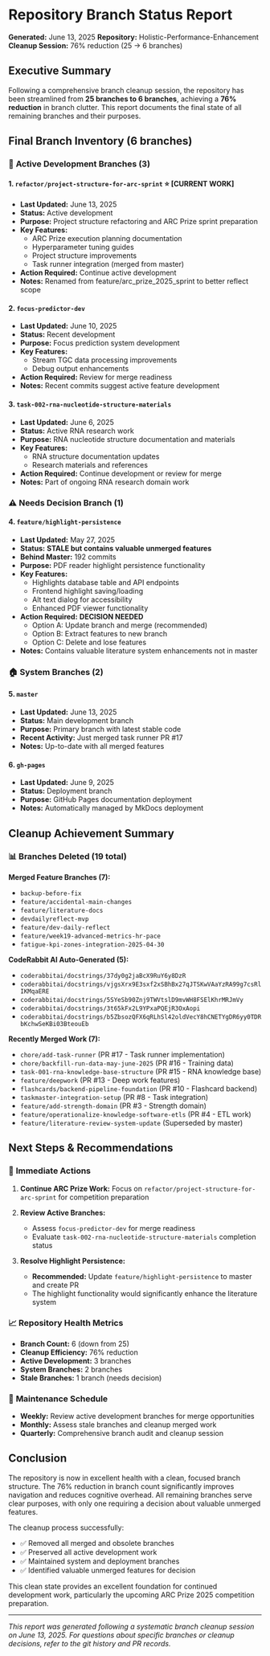 # Repository Branch Status Report

**Generated:** June 13, 2025
**Repository:** Holistic-Performance-Enhancement
**Cleanup Session:** 76% reduction (25 → 6 branches)

## Executive Summary

Following a comprehensive branch cleanup session, the repository has been streamlined from **25 branches to 6 branches**, achieving a **76% reduction** in branch clutter. This report documents the final state of all remaining branches and their purposes.

## Final Branch Inventory (6 branches)

### 🚀 **Active Development Branches (3)**

#### 1. `refactor/project-structure-for-arc-sprint` ⭐ **[CURRENT WORK]**
- **Last Updated:** June 13, 2025
- **Status:** Active development
- **Purpose:** Project structure refactoring and ARC Prize sprint preparation
- **Key Features:**
  - ARC Prize execution planning documentation
  - Hyperparameter tuning guides
  - Project structure improvements
  - Task runner integration (merged from master)
- **Action Required:** Continue active development
- **Notes:** Renamed from feature/arc_prize_2025_sprint to better reflect scope

#### 2. `focus-predictor-dev`
- **Last Updated:** June 10, 2025
- **Status:** Recent development
- **Purpose:** Focus prediction system development
- **Key Features:**
  - Stream TGC data processing improvements
  - Debug output enhancements
- **Action Required:** Review for merge readiness
- **Notes:** Recent commits suggest active feature development

#### 3. `task-002-rna-nucleotide-structure-materials`
- **Last Updated:** June 6, 2025
- **Status:** Active RNA research work
- **Purpose:** RNA nucleotide structure documentation and materials
- **Key Features:**
  - RNA structure documentation updates
  - Research materials and references
- **Action Required:** Continue development or review for merge
- **Notes:** Part of ongoing RNA research domain work

### ⚠️ **Needs Decision Branch (1)**

#### 4. `feature/highlight-persistence`
- **Last Updated:** May 27, 2025
- **Status:** **STALE but contains valuable unmerged features**
- **Behind Master:** 192 commits
- **Purpose:** PDF reader highlight persistence functionality
- **Key Features:**
  - Highlights database table and API endpoints
  - Frontend highlight saving/loading
  - Alt text dialog for accessibility
  - Enhanced PDF viewer functionality
- **Action Required:** **DECISION NEEDED**
  - Option A: Update branch and merge (recommended)
  - Option B: Extract features to new branch
  - Option C: Delete and lose features
- **Notes:** Contains valuable literature system enhancements not in master

### 🏠 **System Branches (2)**

#### 5. `master`
- **Last Updated:** June 13, 2025
- **Status:** Main development branch
- **Purpose:** Primary branch with latest stable code
- **Recent Activity:** Just merged task runner PR #17
- **Notes:** Up-to-date with all merged features

#### 6. `gh-pages`
- **Last Updated:** June 9, 2025
- **Status:** Deployment branch
- **Purpose:** GitHub Pages documentation deployment
- **Notes:** Automatically managed by MkDocs deployment

## Cleanup Achievement Summary

### 📊 **Branches Deleted (19 total)**

**Merged Feature Branches (7):**
- `backup-before-fix`
- `feature/accidental-main-changes`
- `feature/literature-docs`
- `devdailyreflect-mvp`
- `feature/dev-daily-reflect`
- `feature/week19-advanced-metrics-hr-pace`
- `fatigue-kpi-zones-integration-2025-04-30`

**CodeRabbit AI Auto-Generated (5):**
- `coderabbitai/docstrings/37dy0g2jaBcX9RuY6y8DzR`
- `coderabbitai/docstrings/vjgsXrx9E3sxf2xSBhBx27qJTSKwVAaYzRA99g7csRlIKMqaERE`
- `coderabbitai/docstrings/5SYeSb90Znj9TWVtslD9mvWH8FSElKhrMRJmVy`
- `coderabbitai/docstrings/3t65kFx2L9YPxaPQEjR3OxAopi`
- `coderabbitai/docstrings/b5ZbsozQFX6qRLhSl42oldVecY8hCNETYgDR6yy0TDRbKchwSeKBi03BteouEb`

**Recently Merged Work (7):**
- `chore/add-task-runner` (PR #17 - Task runner implementation)
- `chore/backfill-run-data-may-june-2025` (PR #16 - Training data)
- `task-001-rna-knowledge-base-structure` (PR #15 - RNA knowledge base)
- `feature/deepwork` (PR #13 - Deep work features)
- `flashcards/backend-pipeline-foundation` (PR #10 - Flashcard backend)
- `taskmaster-integration-setup` (PR #8 - Task integration)
- `feature/add-strength-domain` (PR #3 - Strength domain)
- `feature/operationalize-knowledge-software-etls` (PR #4 - ETL work)
- `feature/literature-review-system-update` (Superseded by master)

## Next Steps & Recommendations

### 🎯 **Immediate Actions**

1. **Continue ARC Prize Work:** Focus on `refactor/project-structure-for-arc-sprint` for competition preparation

2. **Review Active Branches:**
   - Assess `focus-predictor-dev` for merge readiness
   - Evaluate `task-002-rna-nucleotide-structure-materials` completion status

3. **Resolve Highlight Persistence:**
   - **Recommended:** Update `feature/highlight-persistence` to master and create PR
   - The highlight functionality would significantly enhance the literature system

### 📈 **Repository Health Metrics**

- **Branch Count:** 6 (down from 25)
- **Cleanup Efficiency:** 76% reduction
- **Active Development:** 3 branches
- **System Branches:** 2 branches
- **Stale Branches:** 1 branch (needs decision)

### 🔄 **Maintenance Schedule**

- **Weekly:** Review active development branches for merge opportunities
- **Monthly:** Assess stale branches and cleanup merged work
- **Quarterly:** Comprehensive branch audit and cleanup session

## Conclusion

The repository is now in excellent health with a clean, focused branch structure. The 76% reduction in branch count significantly improves navigation and reduces cognitive overhead. All remaining branches serve clear purposes, with only one requiring a decision about valuable unmerged features.

The cleanup process successfully:
- ✅ Removed all merged and obsolete branches
- ✅ Preserved all active development work
- ✅ Maintained system and deployment branches
- ✅ Identified valuable unmerged features for decision

This clean state provides an excellent foundation for continued development work, particularly the upcoming ARC Prize 2025 competition preparation.

---

*This report was generated following a systematic branch cleanup session on June 13, 2025. For questions about specific branches or cleanup decisions, refer to the git history and PR records.*
